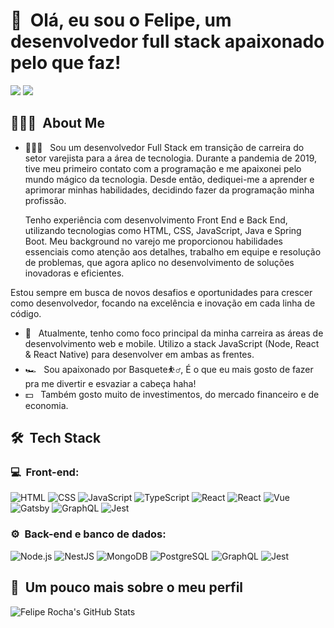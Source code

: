 <h1>👋 &nbsp;Olá, eu sou o Felipe, um desenvolvedor full stack apaixonado pelo que faz!</h1>
<p align="center">

<a href="https://www.linkedin.com/in/felipe-yorrison-830a45296/"><img src="https://img.shields.io/badge/-Felipe%20Yorrison%20-0077B5?style=flat-square&logo=Linkedin&logoColor=white"/></a>
<a href="mailto:felipeyorrison25@gmail.com"><img src="https://img.shields.io/badge/-felipeyorrison25@gmail.com-D14836?style=flat-square&logo=Gmail&logoColor=white"/></a>

</p>

<h2> 👨🏻‍💻 &nbsp;About Me </h2>

- 👨🏻‍💻 &nbsp; Sou um desenvolvedor Full Stack em transição de carreira do  setor varejista para a área de tecnologia. Durante a pandemia de 2019, tive meu primeiro contato com a programação e me apaixonei pelo mundo mágico da tecnologia. Desde então, dediquei-me a aprender e aprimorar minhas habilidades, decidindo fazer da programação minha profissão.

  Tenho experiência com desenvolvimento Front End e Back End, utilizando tecnologias como HTML, CSS, 
  JavaScript, Java e Spring Boot. Meu background no varejo me proporcionou habilidades essenciais como atenção 
  aos detalhes, trabalho em equipe e resolução de problemas, que agora aplico no desenvolvimento de soluções 
  inovadoras e eficientes.

Estou sempre em busca de novos desafios e oportunidades para crescer como desenvolvedor, focando na excelência e inovação em cada linha de código.
- 🚀 &nbsp; Atualmente, tenho como foco principal da minha carreira as áreas de desenvolvimento web e mobile. Utilizo a stack JavaScript (Node, React & React Native) para desenvolver em ambas as frentes.
- 🏎 &nbsp; Sou apaixonado por Basquete⛹️‍♂️, É o que eu mais gosto de fazer pra me divertir e esvaziar a cabeça haha!
- 💵 &nbsp; Também gosto muito de investimentos, do mercado financeiro e de economia.

<h2> 🛠 &nbsp;Tech Stack</h2>
<h3>💻 &nbsp;Front-end:</h3>

![HTML](https://img.shields.io/badge/-HTML-333333?style=flat&logo=HTML5)
![CSS](https://img.shields.io/badge/-CSS-333333?style=flat&logo=CSS3&logoColor=1572B6)
![JavaScript](https://img.shields.io/badge/-JavaScript-333333?style=flat&logo=javascript)
![TypeScript](https://img.shields.io/badge/-TypeScript-333333?style=flat&logo=typescript&logoColor=2D79C7)
![React](https://img.shields.io/badge/-React-333333?style=flat&logo=react)
![React](https://img.shields.io/badge/-React%20Native-333333?style=flat&logo=react)
![Vue](https://img.shields.io/badge/-Vue-333333?style=flat&logo=vue.js)
![Gatsby](https://img.shields.io/badge/-Gatsby-333333?style=flat&logo=gatsby)
![GraphQL](https://img.shields.io/badge/-GraphQL-333333?style=flat&logo=graphql&logoColor=E535AB)
![Jest](https://img.shields.io/badge/-Jest-333333?style=flat&logo=jest&logoColor=E535AB)

<h3>⚙️ &nbsp;Back-end e banco de dados:</h3>

![Node.js](https://img.shields.io/badge/-Node.js-333333?style=flat&logo=node.js)
![NestJS](https://img.shields.io/badge/-NestJS-333333?style=flat&logo=nestjs&logoColor=E535AB)
![MongoDB](https://img.shields.io/badge/-MongoDB-333333?style=flat&logo=mongodb)
![PostgreSQL](https://img.shields.io/badge/-PostgreSQL-333333?style=flat&logo=postgresql)
![GraphQL](https://img.shields.io/badge/-GraphQL-333333?style=flat&logo=graphql&logoColor=E535AB)
![Jest](https://img.shields.io/badge/-Jest-333333?style=flat&logo=jest&logoColor=E535AB)

<h2>🚀 &nbsp;Um pouco mais sobre o meu perfil</h2>

![Felipe Rocha's GitHub Stats](https://github-readme-stats.vercel.app/api?username=Yorrison&show_icons=true&theme=dracula)
